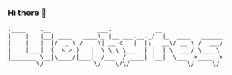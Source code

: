 ### Hi there 👋
```
.____    .__             ___.            __                 
|    |   |__| ____   ____\_ |__ ___.__._/  |_  ____   ______
|    |   |  |/  _ \ /    \| __ <   |  |\   __\/ __ \ /  ___/
|    |___|  (  <_> )   |  \ \_\ \___  | |  | \  ___/ \___ \ 
|_______ \__|\____/|___|  /___  / ____| |__|  \___  >____  >
        \/              \/    \/\/                \/     \/ 
```
<!--
**lionbytes/lionbytes** is a ✨ _special_ ✨ repository because its `README.md` (this file) appears on your GitHub profile.

Here are some ideas to get you started:

- 🔭 I’m currently working on ...
- 🌱 I’m currently learning ...
- 👯 I’m looking to collaborate on ...
- 🤔 I’m looking for help with ...
- 💬 Ask me about ...
- 📫 How to reach me: ...
- 😄 Pronouns: ...
- ⚡ Fun fact: ...
-->
